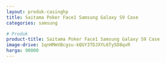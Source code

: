 ```yaml
---
layout: produk-casinghp
title: Saitama Poker Face1 Samsung Galaxy S9 Case
categories: samsung

# Produk
product-title: Saitama Poker Face1 Samsung Galaxy S9 Case
image-drive: 1qnHMmVBcgsu-kQGY3TDJXYL6Ty5D8qvR
harga: 90000
---
```

